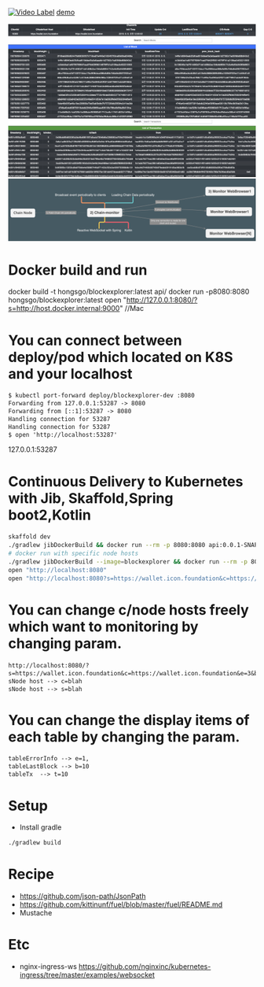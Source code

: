 [![Video Label](http://img.youtube.com/vi/OSQTZimCY9M/0.jpg)](https://www.youtube.com/watch?v=OSQTZimCY9M?t=0s)
[demo](http://happyprg.com/blockexplorer)

![screen.png](./docs/images/screen.png?raw=true)
![flow.png](./docs/images/flow.png?raw=true)

# Docker build and run
docker build -t hongsgo/blockexplorer:latest api/
docker run -p8080:8080  hongsgo/blockexplorer:latest
open "http://127.0.0.1:8080/?s=http://host.docker.internal:9000" //Mac

# You can connect between deploy/pod which located on K8S and your localhost
```
$ kubectl port-forward deploy/blockexplorer-dev :8080
Forwarding from 127.0.0.1:53287 -> 8080
Forwarding from [::1]:53287 -> 8080
Handling connection for 53287
Handling connection for 53287
$ open 'http://localhost:53287'
```
127.0.0.1:53287 
# Continuous Delivery to Kubernetes with Jib, Skaffold,Spring boot2,Kotlin 
```bash
skaffold dev
./gradlew jibDockerBuild && docker run --rm -p 8080:8080 api:0.0.1-SNAPSHOT
# docker run with specific node hosts
./gradlew jibDockerBuild --image=blockexplorer && docker run --rm -p 8080:8080 blockexplorer -e --chain.snodeHost=https://wallet.icon.foundation -e --chain.cnodeHost=https://wallet.icon.foundation
open "http://localhost:8080"
open "http://localhost:8080?s=https://wallet.icon.foundation&c=https://wallet.icon.foundation&e=3&b=10&t=10"
```
# You can change c/node hosts freely which want to monitoring by changing param.
```
http://localhost:8080/?s=https://wallet.icon.foundation&c=https://wallet.icon.foundation&e=3&b=10&t=10
sNode host --> c=blah
sNode host --> s=blah
```
# You can change the display items of each table by changing the param. 
```
tableErrorInfo --> e=1, 
tableLastBlock --> b=10
tableTx  --> t=10
```

# Setup
* Install gradle 
```bash
./gradlew build
```
# Recipe
* https://github.com/json-path/JsonPath
* https://github.com/kittinunf/fuel/blob/master/fuel/README.md
* Mustache

# Etc
* nginx-ingress-ws
https://github.com/nginxinc/kubernetes-ingress/tree/master/examples/websocket